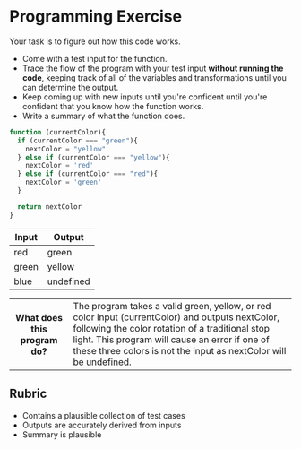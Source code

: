 # Programming Exercise

Your task is to figure out how this code works.

* Come with a test input for the function.
* Trace the flow of the program with your test input **without running the code**, keeping track of all of the variables and transformations until you can determine the output.
* Keep coming up with new inputs until you're confident until you're confident that you know how the function works.
* Write a summary of what the function does.

```js
function (currentColor){
  if (currentColor === "green"){
    nextColor = "yellow"
  } else if (currentColor === "yellow"){
    nextColor = 'red'
  } else if (currentColor === "red"){
    nextColor = 'green'
  }

  return nextColor
}
```

| Input | Output |
| ----- | ------ |
|  red  |    green    | 
| green |    yellow   | 
| blue  |  undefined  | 

<table>
  <tr>
    <th>What does this program do?</th>
    <td>The program takes a valid green, yellow, or red color input (currentColor) and outputs nextColor, following the color rotation of a traditional stop light. This program will cause an error if one of these three colors is not the input as nextColor will be undefined. </td>
  </tr>
</table>

## Rubric

* Contains a plausible collection of test cases
* Outputs are accurately derived from inputs
* Summary is plausible
